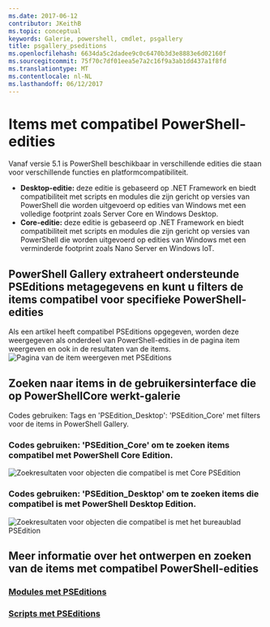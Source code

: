 ```yaml
---
ms.date: 2017-06-12
contributor: JKeithB
ms.topic: conceptual
keywords: Galerie, powershell, cmdlet, psgallery
title: psgallery_pseditions
ms.openlocfilehash: 6634da5c2dadee9c0c6470b3d3e8883e6d02160f
ms.sourcegitcommit: 75f70c7df01eea5e7a2c16f9a3ab1dd437a1f8fd
ms.translationtype: MT
ms.contentlocale: nl-NL
ms.lasthandoff: 06/12/2017
---
```

# <a name="items-with-compatible-powershell-editions"></a>Items met compatibel PowerShell-edities
Vanaf versie 5.1 is PowerShell beschikbaar in verschillende edities die staan voor verschillende functies en platformcompatibiliteit.

- **Desktop-editie:** deze editie is gebaseerd op .NET Framework en biedt compatibiliteit met scripts en modules die zijn gericht op versies van PowerShell die worden uitgevoerd op edities van Windows met een volledige footprint zoals Server Core en Windows Desktop.
- **Core-editie:** deze editie is gebaseerd op .NET Framework en biedt compatibiliteit met scripts en modules die zijn gericht op versies van PowerShell die worden uitgevoerd op edities van Windows met een verminderde footprint zoals Nano Server en Windows IoT.

## <a name="powershell-gallery-extracts-supported-pseditions-metadata-and-allows-you-to-filters-the-items-compatible-for-specific-powershell-editions"></a>PowerShell Gallery extraheert ondersteunde PSEditions metagegevens en kunt u filters de items compatibel voor specifieke PowerShell-edities

Als een artikel heeft compatibel PSEditions opgegeven, worden deze weergegeven als onderdeel van PowerShell-edities in de pagina item weergeven en ook in de resultaten van de items.
![Pagina van de item weergeven met PSEditions](Images/ItemDisplayPageWithPSEditions.PNG)

## <a name="search-for-items-in-the-gallery-ui-which-works-on-powershellcore"></a>Zoeken naar items in de gebruikersinterface die op PowerShellCore werkt-galerie
Codes gebruiken: Tags en 'PSEdition_Desktop': 'PSEdition_Core' met filters voor de items in PowerShell Gallery.

### <a name="use-tagspseditioncore-to-search-items-compatible-with-powershell-core-edition"></a>Codes gebruiken: 'PSEdition_Core' om te zoeken items compatibel met PowerShell Core Edition.
![Zoekresultaten voor objecten die compatibel is met Core PSEdition](Images/SearchResultsWithPSEditions.PNG)

### <a name="use-tagspseditiondesktop-to-search-items-compatible-with-powershell-desktop-edition"></a>Codes gebruiken: 'PSEdition_Desktop' om te zoeken items die compatibel is met PowerShell Desktop Edition.
![Zoekresultaten voor objecten die compatibel is met het bureaublad PSEdition](Images/SearchResultsWithPSEdition_Desktop.PNG)

## <a name="more-details-on-authoring-and-finding-the-items-with-compatible-powershell-editions"></a>Meer informatie over het ontwerpen en zoeken van de items met compatibel PowerShell-edities
### <a name="modules-with-pseditionspsgetmodulemodulewithpseditionsupportmd"></a>[Modules met PSEditions](../psget/module/modulewithpseditionsupport.md)
### <a name="scripts-with-pseditionspsgetscriptscriptwithpseditionsupportmd"></a>[Scripts met PSEditions](../psget/script/scriptwithpseditionsupport.md)


